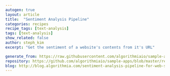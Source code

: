 ```yaml
---
autogen: true
layout: article
title:  "Sentiment Analysis Pipeline"
categories: recipes
recipe_tags: [text-analysis]
tags: [text-analysis]
show_related: false
author: steph_kim
excerpt: "Get the sentiment of a website's contents from it's URL"

generate_from: https://raw.githubusercontent.com/algorithmiaio/sample-apps/master/recipes/url_sentiment_analysis/README.md
repository: https://github.com/algorithmiaio/sample-apps/blob/master/recipes/url_sentiment_analysis/
blog: http://blog.algorithmia.com/sentiment-analysis-pipeline-for-web-scraping/
---
```

